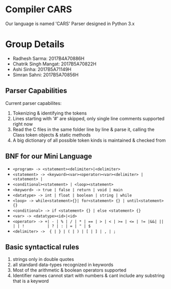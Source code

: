 # Compiler CARS

Our language is named 'CARS'
Parser designed in Python 3.x

# Group Details

* Radhesh Sarma: 2017B4A70886H
* Chatrik Singh Mangat: 2017B5A70822H
* Ashi Sinha: 2017B5A71149H
* Simran Sahni: 2017B5A70856H

## Parser Capabilities

Current parser capabilites:
1) Tokenizing & identifying the tokens
2) Lines starting with '#' are skipped, only single line comments supported right now
3) Read the C files in the same folder line by line & parse it, calling the Class token objects & static methods
4) A big dictionary of all possible token kinds is maintained & checked from

## BNF for our Mini Language

  
* `<program> -> <statement><delimiter>|<delimiter>`
*  `<statement> -> <keyword><var><operator><var><delimiter> | <statement> | `
*  `<conditional><statement> | <loop><statement>`
* `<keyword> -> true | false | return | void | main`
* `<datatype> -> int | float | boolean | string | while`
* `<loop> -> while<statement>{}| for<statement> {} | until<statement> {}`
* `<conditional> -> if <statement> {} | else <statement> {}`
* `<var> -> <datatype><id>|<id>`
* `<operator> -> +| - | % | / | * | == | > | < | >= | <= | != |&&| || | | ! 		 | ? | : | = | " | $`
* `<delimiter> ->  { | } | ( | ) | [ | ] | , | ;`

## Basic syntactical rules

1) strings only in double quotes
2) all standard data-types recognized in keywords
3) Most of the arithmetic & boolean operators supported
4) Identifier names cannot start with numbers & cant include any substring that is a keyword

